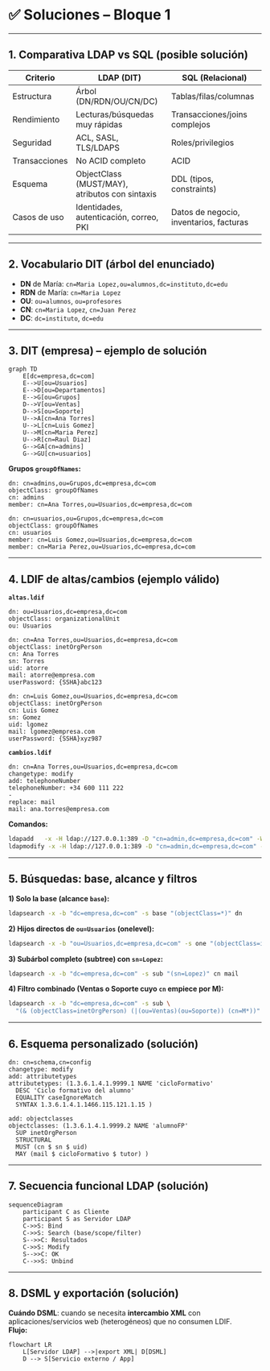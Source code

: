# ✅ Soluciones – Bloque 1

---

## 1. Comparativa LDAP vs SQL (posible solución)

| Criterio         | LDAP (DIT)                                      | SQL (Relacional)                         |
|------------------|--------------------------------------------------|------------------------------------------|
| Estructura       | Árbol (DN/RDN/OU/CN/DC)                         | Tablas/filas/columnas                    |
| Rendimiento      | Lecturas/búsquedas muy rápidas                  | Transacciones/joins complejos            |
| Seguridad        | ACL, SASL, TLS/LDAPS                             | Roles/privilegios                        |
| Transacciones    | No ACID completo                                 | ACID                                     |
| Esquema          | ObjectClass (MUST/MAY), atributos con sintaxis   | DDL (tipos, constraints)                 |
| Casos de uso     | Identidades, autenticación, correo, PKI          | Datos de negocio, inventarios, facturas  |

---

## 2. Vocabulario DIT (árbol del enunciado)

- **DN** de María: `cn=Maria Lopez,ou=alumnos,dc=instituto,dc=edu`  
- **RDN** de María: `cn=Maria Lopez`  
- **OU**: `ou=alumnos`, `ou=profesores`  
- **CN**: `cn=Maria Lopez`, `cn=Juan Perez`  
- **DC**: `dc=instituto`, `dc=edu`  

---

## 3. DIT (empresa) – ejemplo de solución

```mermaid
graph TD
    E[dc=empresa,dc=com]
    E-->U[ou=Usuarios]
    E-->D[ou=Departamentos]
    E-->G[ou=Grupos]
    D-->V[ou=Ventas]
    D-->S[ou=Soporte]
    U-->A[cn=Ana Torres]
    U-->L[cn=Luis Gomez]
    U-->M[cn=Maria Perez]
    U-->R[cn=Raul Diaz]
    G-->GA[cn=admins]
    G-->GU[cn=usuarios]
```

**Grupos `groupOfNames`:**
```ldif
dn: cn=admins,ou=Grupos,dc=empresa,dc=com
objectClass: groupOfNames
cn: admins
member: cn=Ana Torres,ou=Usuarios,dc=empresa,dc=com

dn: cn=usuarios,ou=Grupos,dc=empresa,dc=com
objectClass: groupOfNames
cn: usuarios
member: cn=Luis Gomez,ou=Usuarios,dc=empresa,dc=com
member: cn=Maria Perez,ou=Usuarios,dc=empresa,dc=com
```

---

## 4. LDIF de altas/cambios (ejemplo válido)

**`altas.ldif`**
```ldif
dn: ou=Usuarios,dc=empresa,dc=com
objectClass: organizationalUnit
ou: Usuarios

dn: cn=Ana Torres,ou=Usuarios,dc=empresa,dc=com
objectClass: inetOrgPerson
cn: Ana Torres
sn: Torres
uid: atorre
mail: atorre@empresa.com
userPassword: {SSHA}abc123

dn: cn=Luis Gomez,ou=Usuarios,dc=empresa,dc=com
objectClass: inetOrgPerson
cn: Luis Gomez
sn: Gomez
uid: lgomez
mail: lgomez@empresa.com
userPassword: {SSHA}xyz987
```

**`cambios.ldif`**
```ldif
dn: cn=Ana Torres,ou=Usuarios,dc=empresa,dc=com
changetype: modify
add: telephoneNumber
telephoneNumber: +34 600 111 222
-
replace: mail
mail: ana.torres@empresa.com
```

**Comandos:**
```bash
ldapadd   -x -H ldap://127.0.0.1:389 -D "cn=admin,dc=empresa,dc=com" -W -f altas.ldif
ldapmodify -x -H ldap://127.0.0.1:389 -D "cn=admin,dc=empresa,dc=com" -W -f cambios.ldif
```

---

## 5. Búsquedas: base, alcance y filtros

**1) Solo la base (alcance `base`):**
```bash
ldapsearch -x -b "dc=empresa,dc=com" -s base "(objectClass=*)" dn
```

**2) Hijos directos de `ou=Usuarios` (onelevel):**
```bash
ldapsearch -x -b "ou=Usuarios,dc=empresa,dc=com" -s one "(objectClass=inetOrgPerson)" cn
```

**3) Subárbol completo (subtree) con `sn=Lopez`:**
```bash
ldapsearch -x -b "dc=empresa,dc=com" -s sub "(sn=Lopez)" cn mail
```

**4) Filtro combinado (Ventas o Soporte cuyo `cn` empiece por M):**
```bash
ldapsearch -x -b "dc=empresa,dc=com" -s sub \
  "(& (objectClass=inetOrgPerson) (|(ou=Ventas)(ou=Soporte)) (cn=M*))" cn ou
```

---

## 6. Esquema personalizado (solución)

```ldif
dn: cn=schema,cn=config
changetype: modify
add: attributetypes
attributetypes: (1.3.6.1.4.1.9999.1 NAME 'cicloFormativo'
  DESC 'Ciclo formativo del alumno'
  EQUALITY caseIgnoreMatch
  SYNTAX 1.3.6.1.4.1.1466.115.121.1.15 )

add: objectclasses
objectclasses: (1.3.6.1.4.1.9999.2 NAME 'alumnoFP'
  SUP inetOrgPerson
  STRUCTURAL
  MUST (cn $ sn $ uid)
  MAY (mail $ cicloFormativo $ tutor) )
```

---

## 7. Secuencia funcional LDAP (solución)

```mermaid
sequenceDiagram
    participant C as Cliente
    participant S as Servidor LDAP
    C->>S: Bind
    C->>S: Search (base/scope/filter)
    S-->>C: Resultados
    C->>S: Modify
    S-->>C: OK
    C-->>S: Unbind
```

---

## 8. DSML y exportación (solución)
**Cuándo DSML**: cuando se necesita **intercambio XML** con aplicaciones/servicios web (heterogéneos) que no consumen LDIF.  
**Flujo:**
```mermaid
flowchart LR
    L[Servidor LDAP] -->|export XML| D[DSML]
    D --> S[Servicio externo / App]
```